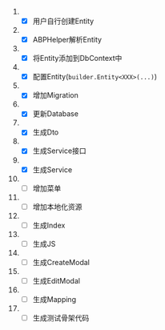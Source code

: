 1. - [x] 用户自行创建Entity
1. - [x] ABPHelper解析Entity
1. - [x] 将Entity添加到DbContext中
1. - [x] 配置Entity(`builder.Entity<XXX>(...)`)
1. - [x] 增加Migration
1. - [x] 更新Database
1. - [x] 生成Dto
1. - [x] 生成Service接口
1. - [x] 生成Service
1. - [ ] 增加菜单
1. - [ ] 增加本地化资源
1. - [ ] 生成Index
1. - [ ] 生成JS
1. - [ ] 生成CreateModal
1. - [ ] 生成EditModal
1. - [ ] 生成Mapping
1. - [ ] 生成测试骨架代码